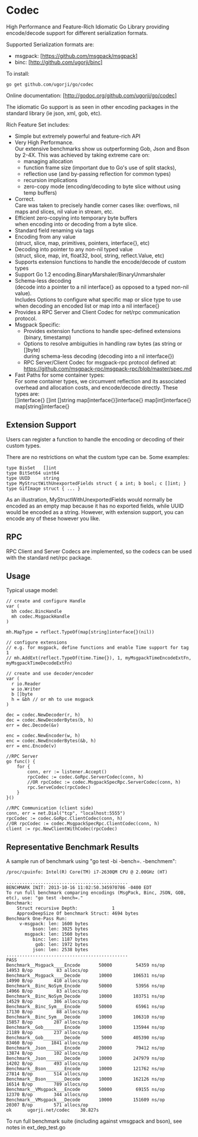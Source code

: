 # Codec

High Performance and Feature-Rich Idiomatic Go Library providing
encode/decode support for different serialization formats.

Supported Serialization formats are:

  - msgpack: [https://github.com/msgpack/msgpack]
  - binc: [http://github.com/ugorji/binc]

To install:

    go get github.com/ugorji/go/codec

Online documentation: [http://godoc.org/github.com/ugorji/go/codec]

The idiomatic Go support is as seen in other encoding packages in
the standard library (ie json, xml, gob, etc).

Rich Feature Set includes:

  - Simple but extremely powerful and feature-rich API
  - Very High Performance.   
    Our extensive benchmarks show us outperforming Gob, Json and Bson by 2-4X.
    This was achieved by taking extreme care on:
      - managing allocation
      - function frame size (important due to Go's use of split stacks),
      - reflection use (and by-passing reflection for common types)
      - recursion implications
      - zero-copy mode (encoding/decoding to byte slice without using temp buffers)
  - Correct.  
    Care was taken to precisely handle corner cases like: 
      overflows, nil maps and slices, nil value in stream, etc.
  - Efficient zero-copying into temporary byte buffers  
    when encoding into or decoding from a byte slice.
  - Standard field renaming via tags
  - Encoding from any value  
    (struct, slice, map, primitives, pointers, interface{}, etc)
  - Decoding into pointer to any non-nil typed value  
    (struct, slice, map, int, float32, bool, string, reflect.Value, etc)
  - Supports extension functions to handle the encode/decode of custom types
  - Support Go 1.2 encoding.BinaryMarshaler/BinaryUnmarshaler
  - Schema-less decoding  
    (decode into a pointer to a nil interface{} as opposed to a typed non-nil value).  
    Includes Options to configure what specific map or slice type to use 
    when decoding an encoded list or map into a nil interface{}
  - Provides a RPC Server and Client Codec for net/rpc communication protocol.
  - Msgpack Specific:
      - Provides extension functions to handle spec-defined extensions (binary, timestamp)
      - Options to resolve ambiguities in handling raw bytes (as string or []byte)  
        during schema-less decoding (decoding into a nil interface{})
      - RPC Server/Client Codec for msgpack-rpc protocol defined at: 
        https://github.com/msgpack-rpc/msgpack-rpc/blob/master/spec.md
  - Fast Paths for some container types:  
    For some container types, we circumvent reflection and its associated overhead
    and allocation costs, and encode/decode directly. These types are:  
	    []interface{}
	    []int
	    []string
	    map[interface{}]interface{}
	    map[int]interface{}
	    map[string]interface{}

## Extension Support

Users can register a function to handle the encoding or decoding of
their custom types.

There are no restrictions on what the custom type can be. Some examples:

    type BisSet   []int
    type BitSet64 uint64
    type UUID     string
    type MyStructWithUnexportedFields struct { a int; b bool; c []int; }
    type GifImage struct { ... }

As an illustration, MyStructWithUnexportedFields would normally be
encoded as an empty map because it has no exported fields, while UUID
would be encoded as a string. However, with extension support, you can
encode any of these however you like.

## RPC

RPC Client and Server Codecs are implemented, so the codecs can be used
with the standard net/rpc package.

## Usage

Typical usage model:

    // create and configure Handle
    var (
      bh codec.BincHandle
      mh codec.MsgpackHandle
    )

    mh.MapType = reflect.TypeOf(map[string]interface{}(nil))
    
    // configure extensions
    // e.g. for msgpack, define functions and enable Time support for tag 1
    // mh.AddExt(reflect.TypeOf(time.Time{}), 1, myMsgpackTimeEncodeExtFn, myMsgpackTimeDecodeExtFn)

    // create and use decoder/encoder
    var (
      r io.Reader
      w io.Writer
      b []byte
      h = &bh // or mh to use msgpack
    )
    
    dec = codec.NewDecoder(r, h)
    dec = codec.NewDecoderBytes(b, h)
    err = dec.Decode(&v) 
    
    enc = codec.NewEncoder(w, h)
    enc = codec.NewEncoderBytes(&b, h)
    err = enc.Encode(v)
    
    //RPC Server
    go func() {
        for {
            conn, err := listener.Accept()
            rpcCodec := codec.GoRpc.ServerCodec(conn, h)
            //OR rpcCodec := codec.MsgpackSpecRpc.ServerCodec(conn, h)
            rpc.ServeCodec(rpcCodec)
        }
    }()

    //RPC Communication (client side)
    conn, err = net.Dial("tcp", "localhost:5555")
    rpcCodec := codec.GoRpc.ClientCodec(conn, h)
    //OR rpcCodec := codec.MsgpackSpecRpc.ClientCodec(conn, h)
    client := rpc.NewClientWithCodec(rpcCodec)

## Representative Benchmark Results

A sample run of benchmark using "go test -bi -bench=. -benchmem":

    /proc/cpuinfo: Intel(R) Core(TM) i7-2630QM CPU @ 2.00GHz (HT)
    
    ..............................................
    BENCHMARK INIT: 2013-10-16 11:02:50.345970786 -0400 EDT
    To run full benchmark comparing encodings (MsgPack, Binc, JSON, GOB, etc), use: "go test -bench=."
    Benchmark: 
    	Struct recursive Depth:             1
    	ApproxDeepSize Of benchmark Struct: 4694 bytes
    Benchmark One-Pass Run:
    	 v-msgpack: len: 1600 bytes
    	      bson: len: 3025 bytes
    	   msgpack: len: 1560 bytes
    	      binc: len: 1187 bytes
    	       gob: len: 1972 bytes
    	      json: len: 2538 bytes
    ..............................................
    PASS
    Benchmark__Msgpack____Encode	   50000	     54359 ns/op	   14953 B/op	      83 allocs/op
    Benchmark__Msgpack____Decode	   10000	    106531 ns/op	   14990 B/op	     410 allocs/op
    Benchmark__Binc_NoSym_Encode	   50000	     53956 ns/op	   14966 B/op	      83 allocs/op
    Benchmark__Binc_NoSym_Decode	   10000	    103751 ns/op	   14529 B/op	     386 allocs/op
    Benchmark__Binc_Sym___Encode	   50000	     65961 ns/op	   17130 B/op	      88 allocs/op
    Benchmark__Binc_Sym___Decode	   10000	    106310 ns/op	   15857 B/op	     287 allocs/op
    Benchmark__Gob________Encode	   10000	    135944 ns/op	   21189 B/op	     237 allocs/op
    Benchmark__Gob________Decode	    5000	    405390 ns/op	   83460 B/op	    1841 allocs/op
    Benchmark__Json_______Encode	   20000	     79412 ns/op	   13874 B/op	     102 allocs/op
    Benchmark__Json_______Decode	   10000	    247979 ns/op	   14202 B/op	     493 allocs/op
    Benchmark__Bson_______Encode	   10000	    121762 ns/op	   27814 B/op	     514 allocs/op
    Benchmark__Bson_______Decode	   10000	    162126 ns/op	   16514 B/op	     789 allocs/op
    Benchmark__VMsgpack___Encode	   50000	     69155 ns/op	   12370 B/op	     344 allocs/op
    Benchmark__VMsgpack___Decode	   10000	    151609 ns/op	   20307 B/op	     571 allocs/op
    ok  	ugorji.net/codec	30.827s

To run full benchmark suite (including against vmsgpack and bson), 
see notes in ext\_dep\_test.go

